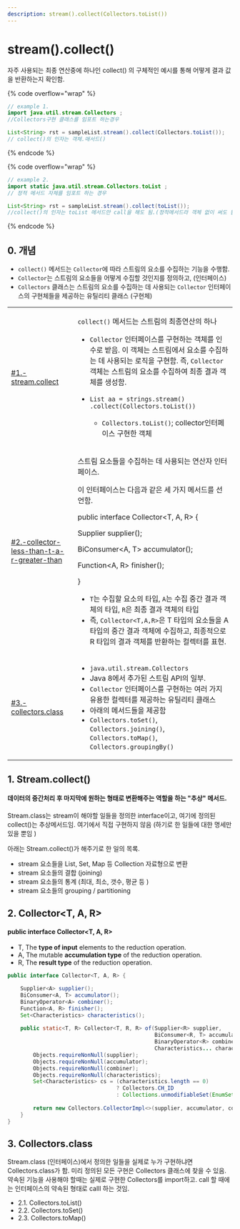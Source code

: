 ```yaml
---
description: stream().collect(Collectors.toList())
---
```


# stream().collect()

자주 사용되는 최종 연산중에 하나인 collect() 의 구체적인 예시를 통해 어떻게 결과 값을 반환하는지 확인함.&#x20;

{% code overflow="wrap" %}
```java
// example 1. 
import java.util.stream.Collectors ; 
//Collectors구현 클래스를 임포트 하는경우  

List<String> rst = sampleList.stream().collect(Collectors.toList()); 
// collect()의 인자는 객체.매서드()
```
{% endcode %}

{% code overflow="wrap" %}
```java
// example 2. 
import static java.util.stream.Collectors.toList ; 
// 정적 메서드 자체를 임포트 하는 경우 

List<String> rst = sampleList.stream().collect(toList()); 
//collect()의 인자는 toList 메서드만 call을 해도 됨.(정적메서드라 객체 없이 써도 됨)
```
{% endcode %}



## 0. 개념&#x20;

* `collect()` 메서드는 `Collector`에 따라 스트림의 요소를 수집하는 기능을 수행함.&#x20;
* `Collector`는 스트림의 요소들을 어떻게 수집할 것인지를 정의하고, (인터페이스)
* `Collectors` 클래스는 스트림의 요소를 수집하는 데 사용되는 `Collector` 인터페이스의 구현체들을 제공하는 유틸리티 클래스 (구현체)



|                                                                                                                                             |                                                                                                                                                                                                                                                                                                                                                                                                                                                                                                  |
| ------------------------------------------------------------------------------------------------------------------------------------------- | ------------------------------------------------------------------------------------------------------------------------------------------------------------------------------------------------------------------------------------------------------------------------------------------------------------------------------------------------------------------------------------------------------------------------------------------------------------------------------------------------ |
| [#1.-stream.collect](collector-less-than-t-a-r-greater-than.md#1.-stream.collect "mention")                                                 | <p><code>collect()</code> 메서드는 스트림의 최종연산의 하나</p><ul><li><code>Collector</code> 인터페이스를 구현하는 객체를 인수로 받음. 이 객체는 스트림에서 요소를 수집하는 데 사용되는 로직을 구현함. 즉, <code>Collector</code> 객체는 스트림의 요소를 수집하여 최종 결과 객체를 생성함.</li></ul><ul><li><p><code>List aa  = strings.stream() .collect(Collectors.toList())</code></p><ul><li><code>Collectors.toList()</code>; collector인터페이스 구현한 객체 </li></ul></li></ul>                                                                                                        |
| [#2.-collector-less-than-t-a-r-greater-than](collector-less-than-t-a-r-greater-than.md#2.-collector-less-than-t-a-r-greater-than "mention") | <p>스트림 요소들을 수집하는 데 사용되는 연산자 인터페이스.</p><p>이 인터페이스는 다음과 같은 세 가지 메서드를 선언함. </p><p></p><p>public interface Collector&#x3C;T, A, R> { </p><p>Supplier supplier(); </p><p>BiConsumer&#x3C;A, T> accumulator(); </p><p>Function&#x3C;A, R> finisher(); </p><p>}</p><ul><li> <code>T</code>는 수집할 요소의 타입, <code>A</code>는 수집 중간 결과 객체의 타입, <code>R</code>은 최종 결과 객체의 타입</li><li>즉, <code>Collector&#x3C;T,A,R></code>은 T 타입의 요소들을 A 타입의 중간 결과 객체에 수집하고, 최종적으로 R 타입의 결과 객체를 반환하는 컬렉터를 표현.</li></ul><p></p> |
| [#3.-collectors.class](collector-less-than-t-a-r-greater-than.md#3.-collectors.class "mention")                                             | <ul><li><code>java.util.stream.Collectors</code></li><li>Java 8에서 추가된 스트림 API의 일부.  </li><li><code>Collector</code> 인터페이스를 구현하는 여러 가지 유용한 컬렉터를 제공하는 유틸리티 클래스 </li><li>아래의 메서드들을 제공함 </li><li><code>Collectors.toSet()</code>, <code>Collectors.joining()</code>, <code>Collectors.toMap()</code>, <code>Collectors.groupingBy()</code></li></ul>                                                                                                                                                 |





## 1. Stream.collect()

#### 데이터의 중간처리 후 마지막에 원하는 형태로 변환해주는 역할을 하는 "추상" 메서드.&#x20;

Stream.class는 stream이 해야할 일들을 정의한 interface이고, 여기에 정의된 collect()는 추상메서드임. 여기에서 직접 구현하지 않음 (하기로 한 일들에 대한 명세만 있을 뿐임 )

아래는 Stream.collect()가 해주기로 한 일의 목록.&#x20;

* stream 요소들을 List, Set, Map 등 Collection 자료형으로 변환
* stream 요소들의 결합 (joining)
* stream 요소들의 통계 (최대, 최소, 갯수, 평균 등 ) &#x20;
* stream 요소들의 grouping / partitioning



## 2. Collector\<T, A, R>

#### public interface Collector\<T, A, R>

* T, The **type of input** elements to the reduction operation.
* A, The mutable **accumulation type** of the reduction operation.
* R, The **result type** of the reduction operation.

```java
public interface Collector<T, A, R> {

    Supplier<A> supplier();
    BiConsumer<A, T> accumulator();
    BinaryOperator<A> combiner();
    Function<A, R> finisher();
    Set<Characteristics> characteristics();
    
    public static<T, R> Collector<T, R, R> of(Supplier<R> supplier,
                                              BiConsumer<R, T> accumulator,
                                              BinaryOperator<R> combiner,
                                              Characteristics... characteristics) {
        Objects.requireNonNull(supplier);
        Objects.requireNonNull(accumulator);
        Objects.requireNonNull(combiner);
        Objects.requireNonNull(characteristics);
        Set<Characteristics> cs = (characteristics.length == 0)
                                  ? Collectors.CH_ID
                                  : Collections.unmodifiableSet(EnumSet.of(Collector.Characteristics.IDENTITY_FINISH,
                                                                           characteristics));
        return new Collectors.CollectorImpl<>(supplier, accumulator, combiner, cs);
    }
}
```



## 3. Collectors.class&#x20;

Stream.class (인터페이스)에서 정의한 일들을 실제로 누가 구현하냐면 Collectors.class가 함. 미리 정의된 모든 구현은 Collectors 클래스에 찾을 수 있음. 약속된 기능을 사용해야 할때는 실제로 구현한 Collectors를 import하고. call 할 때에는 인터페이스의 약속된 형태로 calll 하는 것임.&#x20;

* 2.1. Collectors.toList()
* 2.2. Collectors.toSet()&#x20;
* 2.3. Collectors.toMap()



